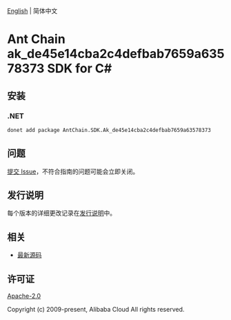 [English](README.md) | 简体中文

# Ant Chain ak_de45e14cba2c4defbab7659a63578373 SDK for C#

## 安装

### .NET

```bash
donet add package AntChain.SDK.Ak_de45e14cba2c4defbab7659a63578373
```

## 问题

[提交 Issue](https://github.com/alipay/antchain-openapi-prod-sdk/issues/new)，不符合指南的问题可能会立即关闭。

## 发行说明

每个版本的详细更改记录在[发行说明](./ChangeLog.txt)中。

## 相关

* [最新源码](https://github.com/antchain-openapi-prod-sdk)

## 许可证

[Apache-2.0](http://www.apache.org/licenses/LICENSE-2.0)

Copyright (c) 2009-present, Alibaba Cloud All rights reserved.
